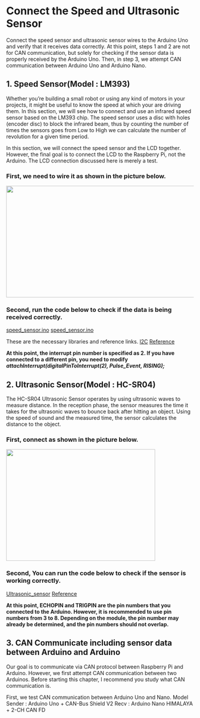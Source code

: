 # Connect the Speed and Ultrasonic Sensor
Connect the speed sensor and ultrasonic sensor wires to the Arduino Uno and verify that it receives data correctly.
At this point, steps 1 and 2 are not for CAN communication, but solely for checking if the sensor data is properly received by the Arduino Uno. Then, in step 3, we attempt CAN communication between Arduino Uno and Arduino Nano.


## 1. Speed Sensor(Model : LM393)
Whether you’re building a small robot or using any kind of motors in your projects, it might be useful to know the speed at which your are driving them.
In this section, we will see how to connect and use an infrared speed sensor based on the LM393 chip.
The speed sensor uses a disc with holes (encoder disc) to block the infrared beam, thus by counting the number of times the sensors goes from Low to High we can calculate the number of revolution for a given time period.

In this section, we will connect the speed sensor and the LCD together. However, the final goal is to connect the LCD to the Raspberry Pi, not the Arduino. The LCD connection discussed here is merely a test.


### First, we need to wire it as shown in the picture below.
<img src="https://github.com/K0Dahyun/Project-2/assets/119277948/21710b9f-f7cd-4fee-ba04-134a9d7eacd3" width="600" height="300"/>


### Second, run the code below to check if the data is being received correctly.
[speed_sensor.ino](https://github.com/K0Dahyun/Project-2/blob/main/Speed%20and%20Ultrasonic/speed_sensor/speed_sensor.ino)
[speed_sensor.ino](https://github.com/K0Dahyun/Project-2/tree/main/Speed%20and%20Ultrasonic/speed_sensor_LCD)

These are the necessary libraries and reference links.
[l2C](https://drive.google.com/file/d/15-vg0hSKDJ9EafxvWnjkg-o3WERHccBx/view?usp=sharing)
[Reference](https://srituhobby.com/ir-infrared-speed-sensor-with-arduino-how-does-work-ir-speed-sensor/?utm_content=cmp-true)

**At this point, the interrupt pin number is specified as 2. If you have connected to a different pin, you need to modify _attachInterrupt(digitalPinToInterrupt(2), Pulse_Event, RISING);_**


## 2. Ultrasonic Sensor(Model : HC-SR04)
The HC-SR04 Ultrasonic Sensor operates by using ultrasonic waves to measure distance. 
In the reception phase, the sensor measures the time it takes for the ultrasonic waves to bounce back after hitting an object. 
Using the speed of sound and the measured time, the sensor calculates the distance to the object. 
### First, connect as shown in the picture below.
<img src="https://github.com/K0Dahyun/Project-2/assets/119277948/c2f3eb9b-9ecf-47c3-a7be-74f8253c4b4b" width="400" height="300"/>


### Second, You can run the code below to check if the sensor is working correctly.
[Ultrasonic_sensor](https://github.com/K0Dahyun/Project-2/blob/main/Speed%20and%20Ultrasonic/Ultrasonic_sensor/Ultrasonic_sensor/Ultrasonic_sensor.ino)
[Reference](https://www.brainy-bits.com/post/using-the-hc-sr04-ultrasonic-range-sensor-with-an-arduino)

**At this point, ECHOPIN and TRIGPIN are the pin numbers that you connected to the Arduino. However, it is recommended to use pin numbers from 3 to 8. Depending on the module, the pin number may already be determined, and the pin numbers should not overlap.**


## 3. CAN Communicate including sensor data between Arduino and Arduino
Our goal is to communicate via CAN protocol between Raspberry Pi and Arduino. However, we first attempt CAN communication between two Arduinos.
Before starting this chapter, I recommend you study what CAN communication is.

First, we test CAN communication between Arduino Uno and Nano.
Model
Sender : Arduino Uno + CAN-Bus Shield V2
Recv : Arduino Nano HIMALAYA + 2-CH CAN FD 
